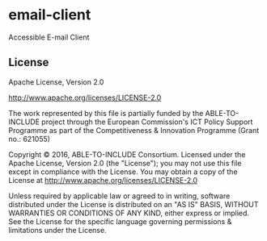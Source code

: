 # email-client
Accessible E-mail Client

## License

<license>
<name> Apache License, Version 2.0 </name>

<url> http://www.apache.org/licenses/LICENSE-2.0 </url>

<comments>
The work represented by this file is partially funded by the ABLE-TO-INCLUDE project through the European Commission's ICT Policy Support Programme as part of the Competitiveness & Innovation Programme (Grant no.: 621055)

Copyright © 2016, ABLE-TO-INCLUDE Consortium.
Licensed under the Apache License, Version 2.0 (the "License");
you may not use this file except in compliance with the License.
You may obtain a copy of the License at http://www.apache.org/licenses/LICENSE-2.0

Unless required by applicable law or agreed to in writing, software distributed under the License is distributed on an "AS IS" BASIS, WITHOUT WARRANTIES OR CONDITIONS OF ANY KIND, either express or implied.
See the License for the specific language governing permissions & limitations under the License.
</comments>
</license>
